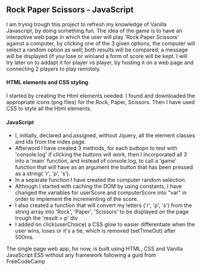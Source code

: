 ## Rock Paper Scissors - JavaScript

I am trying trough this project to refresh my knowledge of Vanilla Javascript, by doing something fun.
 The idea of the game is to have an interactive web page in which the user will play 'Rock Paper Scissors' against a computer, by clicking one of the 3 given options, the computer will select a random option as well; both results will be compared; a message will be displayed (if you lose or win)and a form of score will be kept. 
   I will try later on to addapt it for player vs player, by hosting it on a web page and connecting 2 
players to play remotely.
#### HTML elements and CSS styling


I started by creating the Html elements needed. I found and downloaded the appropriate icons (png files) for the Rock, Paper, Scissors. Then I have used CSS to style all the Html elements.

#### JavaScript
 
 - I, initially, declared and assigned, without Jquery, all the element classes and ids from the index page. 
 - Afterword I have created 3 methods, for each buttopn to test with 'console.log' if clicking the buttons will work, 
   then I incorporated all 3 into a 'main' function, 
   and instead of console.log, to call a 'game' function that will have as an argument the button that has been pressed as a string( 'r', 'p', 's'). 
 - In a separate function I have created the computer random selection.
 - Although I started with caching the DOM by using constants, I have changed the variables for userScore and computerScore into "var" in order to implement the incrementing of the score.
 - I also created a function that will convert my letters ('r', 'p', 's') from the string array into 'Rock', 'Paper', 'Scissors' to be displayed on the page trough the 'result > p' div
 - I added on click(userChoice) a CSS glow to easier differentiate when the user wins, loses or it's a tie, which is removed (setTimeOut) after 500ms.


 The single page web app, for now, is built using HTML, CSS and Vanilla JavaScript ES5 without any framework following a guid from FreeCodeCamp

